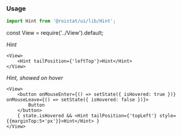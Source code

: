 ### Usage

```js
import Hint from '@roistat/ui/lib/Hint';
```

const View = require('../View').default;

*Hint*

    <View>
        <Hint tailPosition={'leftTop'}>Hint</Hint>
    </View>

*Hint, showed on hover*

    <View>
        <button onMouseEnter={() => setState({ isHovered: true })} onMouseLeave={() => setState({ isHovered: false })}>
            Button
        </button>    
        { state.isHovered && <Hint tailPosition={'topLeft'} style={{marginTop:5+'px'}}>Hint</Hint> }
    </View>
